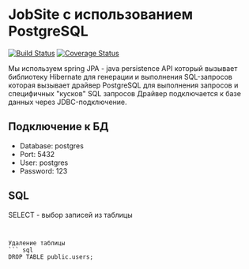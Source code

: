 JobSite с использованием PostgreSQL
===================================

[![Build Status](https://travis-ci.org/levelp/JobSitePostgreSQL.svg?branch=master)](https://travis-ci.org/levelp/JobSitePostgreSQL)
[![Coverage Status](https://coveralls.io/repos/github/levelp/JobSitePostgreSQL/badge.svg?branch=master)](https://coveralls.io/github/levelp/JobSitePostgreSQL?branch=master)

Мы используем spring JPA - java persistence API
который вызывает библиотеку
Hibernate для генерации и выполнения SQL-запросов
которая вызывает драйвер PostgreSQL для выполнения
запросов и специфичных "кусков" SQL запросов
Драйвер подключается к базе данных через JDBC-подключение.


Подключение к БД 
-----------------
* Database: postgres
* Port: 5432
* User: postgres
* Password: 123


SQL
---

SELECT - выбор записей из таблицы
```


Удаление таблицы
``` sql
DROP TABLE public.users;
```

